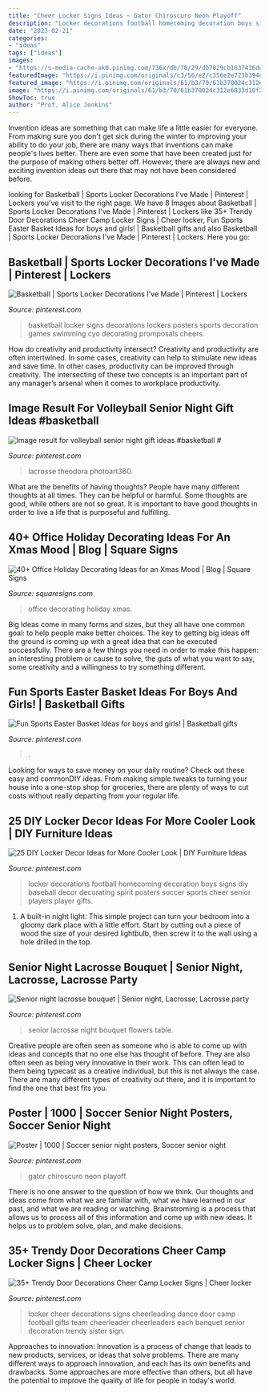 ```yaml
---
title: "Cheer Locker Signs Ideas ~ Gator Chiroscuro Neon Playoff"
description: "Locker decorations football homecoming decoration boys signs diy baseball decor decorating spirit posters soccer sports cheer senior players player gifts"
date: "2023-02-21"
categories:
- "ideas"
tags: ["ideas"]
images:
- "https://s-media-cache-ak0.pinimg.com/736x/db/70/29/db7029cb1637436ddf11d2f5186dbf70--basketball-signs-basketball-posters.jpg"
featuredImage: "https://i.pinimg.com/originals/c3/56/e2/c356e2e723b394d13c503df019c47460.jpg"
featured_image: "https://i.pinimg.com/originals/61/b3/70/61b370024c312e6833d10f2129591d25.jpg"
image: "https://i.pinimg.com/originals/61/b3/70/61b370024c312e6833d10f2129591d25.jpg"
ShowToc: true
author: "Prof. Alice Jenkins"
---
```



Invention ideas are something that can make life a little easier for everyone. From making sure you don't get sick during the winter to improving your ability to do your job, there are many ways that inventions can make people's lives better. There are even some that have been created just for the purpose of making others better off. However, there are always new and exciting invention ideas out there that may not have been considered before.

	

		
looking for Basketball | Sports Locker Decorations I&#039;ve Made | Pinterest | Lockers you've visit to the right page. We have 8 Images about Basketball | Sports Locker Decorations I&#039;ve Made | Pinterest | Lockers like 35+ Trendy Door Decorations Cheer Camp Locker Signs | Cheer locker, Fun Sports Easter Basket Ideas for boys and girls! | Basketball gifts and also Basketball | Sports Locker Decorations I&#039;ve Made | Pinterest | Lockers. Here you go:
		
    
## Basketball | Sports Locker Decorations I&#039;ve Made | Pinterest | Lockers

<img loading=lazy src="https://s-media-cache-ak0.pinimg.com/736x/db/70/29/db7029cb1637436ddf11d2f5186dbf70--basketball-signs-basketball-posters.jpg" onerror="this.onerror=null;this.src='https://tse1.mm.bing.net/th?id=OIP.NDa9mDeLSOuz3jYFX5ckeQHaJ3&amp;pid=15.1';" alt="Basketball | Sports Locker Decorations I&#039;ve Made | Pinterest | Lockers">

_Source: pinterest.com_

>basketball locker signs decorations lockers posters sports decoration games swimming cyo decorating promposals cheers. 

	

How do creativity and productivity intersect?
Creativity and productivity are often intertwined. In some cases, creativity can help to stimulate new ideas and save time. In other cases, productivity can be improved through creativity. The intersecting of these two concepts is an important part of any manager’s arsenal when it comes to workplace productivity.

    
## Image Result For Volleyball Senior Night Gift Ideas #basketball #

<img loading=lazy src="https://i.pinimg.com/originals/d1/9c/03/d19c0380198efc9dc4ed2cd043540eb9.jpg" onerror="this.onerror=null;this.src='https://tse4.mm.bing.net/th?id=OIP.MvMfbq_EgJJ4bHym6qHrdwHaLH&amp;pid=15.1';" alt="Image result for volleyball senior night gift ideas #basketball #">

_Source: pinterest.com_

>lacrosse theodora photoart360. 

	

What are the benefits of having thoughts?
People have many different thoughts at all times. They can be helpful or harmful. Some thoughts are good, while others are not so great. It is important to have good thoughts in order to live a life that is purposeful and fulfilling.

    
## 40+ Office Holiday Decorating Ideas For An Xmas Mood | Blog | Square Signs

<img loading=lazy src="https://www.squaresigns.com/images/blogs/office-holiday-decorating-ideas.jpeg" onerror="this.onerror=null;this.src='https://tse1.mm.bing.net/th?id=OIP.cOL7zDaGjCiUegbeFjEmFQHaHa&amp;pid=15.1';" alt="40+ Office Holiday Decorating Ideas for an Xmas Mood | Blog | Square Signs">

_Source: squaresigns.com_

>office decorating holiday xmas. 

	

Big Ideas come in many forms and sizes, but they all have one common goal: to help people make better choices. The key to getting big ideas off the ground is coming up with a great idea that can be executed successfully. There are a few things you need in order to make this happen: an interesting problem or cause to solve, the guts of what you want to say, some creativity and a willingness to try something different.

    
## Fun Sports Easter Basket Ideas For Boys And Girls! | Basketball Gifts

<img loading=lazy src="https://i.pinimg.com/originals/8d/c3/12/8dc312bb81582bfa27475771b2d6a851.jpg" onerror="this.onerror=null;this.src='https://tse4.mm.bing.net/th?id=OIP.IzI1irVwbahRttkHuy1GsAHaNn&amp;pid=15.1';" alt="Fun Sports Easter Basket Ideas for boys and girls! | Basketball gifts">

_Source: pinterest.com_

>. 

	

Looking for ways to save money on your daily routine? Check out these easy and commonDIY ideas. From making simple tweaks to turning your house into a one-stop shop for groceries, there are plenty of ways to cut costs without really departing from your regular life.

    
## 25 DIY Locker Decor Ideas For More Cooler Look | DIY Furniture Ideas

<img loading=lazy src="https://i.pinimg.com/736x/b3/a3/c8/b3a3c82540fdb43b2a043f5ad14dd904--locker-room-decorations-football-locker-decorations.jpg?b=t" onerror="this.onerror=null;this.src='https://tse2.mm.bing.net/th?id=OIP.0Mwxammcu_DllYe2zn--nQHaQY&amp;pid=15.1';" alt="25 DIY Locker Decor Ideas for More Cooler Look | DIY Furniture Ideas">

_Source: pinterest.com_

>locker decorations football homecoming decoration boys signs diy baseball decor decorating spirit posters soccer sports cheer senior players player gifts. 

	

1. A built-in night light: This simple project can turn your bedroom into a gloomy dark place with a little effort. Start by cutting out a piece of wood the size of your desired lightbulb, then screw it to the wall using a hole drilled in the top.

    
## Senior Night Lacrosse Bouquet | Senior Night, Lacrosse, Lacrosse Party

<img loading=lazy src="https://i.pinimg.com/originals/61/b3/70/61b370024c312e6833d10f2129591d25.jpg" onerror="this.onerror=null;this.src='https://tse1.mm.bing.net/th?id=OIP.R2cucWypJOXNi-1eRisEFAHaJ4&amp;pid=15.1';" alt="Senior night lacrosse bouquet | Senior night, Lacrosse, Lacrosse party">

_Source: pinterest.com_

>senior lacrosse night bouquet flowers table. 

	

Creative people are often seen as someone who is able to come up with ideas and concepts that no one else has thought of before. They are also often seen as being very innovative in their work. This can often lead to them being typecast as a creative individual, but this is not always the case. There are many different types of creativity out there, and it is important to find the one that best fits you.

    
## Poster | 1000 | Soccer Senior Night Posters, Soccer Senior Night

<img loading=lazy src="https://i.pinimg.com/originals/c3/56/e2/c356e2e723b394d13c503df019c47460.jpg" onerror="this.onerror=null;this.src='https://tse4.mm.bing.net/th?id=OIP.1nko1zIOO96hPVbIztuLowHaLH&amp;pid=15.1';" alt="Poster | 1000 | Soccer senior night posters, Soccer senior night">

_Source: pinterest.com_

>gator chiroscuro neon playoff. 

	

There is no one answer to the question of how we think. Our thoughts and ideas come from what we are familiar with, what we have learned in our past, and what we are reading or watching. Brainstroming is a process that allows us to process all of this information and come up with new ideas. It helps us to problem solve, plan, and make decisions.

    
## 35+ Trendy Door Decorations Cheer Camp Locker Signs | Cheer Locker

<img loading=lazy src="https://i.pinimg.com/736x/e3/6c/70/e36c70cad8bc015fde566810f8bc7f1d.jpg" onerror="this.onerror=null;this.src='https://tse4.mm.bing.net/th?id=OIP.ZUEwj7KxxROitCGdyNsBZwAAAA&amp;pid=15.1';" alt="35+ Trendy Door Decorations Cheer Camp Locker Signs | Cheer locker">

_Source: pinterest.com_

>locker cheer decorations signs cheerleading dance door camp football gifts team cheerleader cheerleaders each banquet senior decoration trendy sister sign. 

	

Approaches to innovation:
Innovation is a process of change that leads to new products, services, or ideas that solve problems. There are many different ways to approach innovation, and each has its own benefits and drawbacks. Some approaches are more effective than others, but all have the potential to improve the quality of life for people in today's world.

